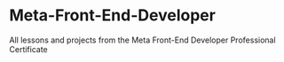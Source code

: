 # Meta-Front-End-Developer
All lessons and projects from the Meta Front-End Developer Professional Certificate
